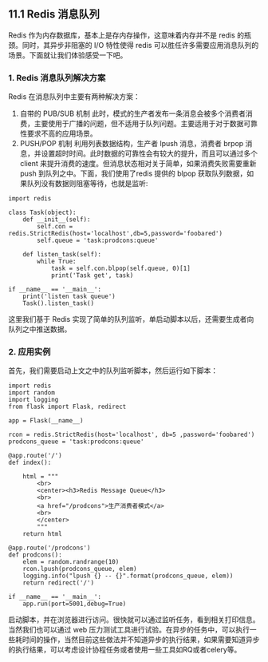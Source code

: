 ## 11.1 Redis 消息队列

Redis 作为内存数据库，基本上是存内存操作，这意味着内存并不是 redis 的瓶颈。同时，其异步非阻塞的 I/O 特性使得 redis 可以胜任许多需要应用消息队列的场景。下面就让我们体验感受一下吧。

### 1. Redis 消息队列解决方案
Redis 在消息队列中主要有两种解决方案：
1. 自带的 PUB/SUB 机制
此时，模式的生产者发布一条消息会被多个消费者消费，主要使用于广播的问题，但不适用于队列问题。主要适用于对于数据可靠性要求不高的应用场景。
2. PUSH/POP 机制
利用列表数据结构，生产者 lpush 消息，消费者 brpop 消息，并设置超时时间。此时数据的可靠性会有较大的提升，而且可以通过多个 client 来提升消费的速度。但消息状态相对关于简单，如果消费失败需要重新 push 到队列之中。下面，我们使用了redis 提供的 blpop 获取队列数据，如果队列没有数据则阻塞等待，也就是监听:

```
import redis

class Task(object):
    def __init__(self):
        self.con = redis.StrictRedis(host='localhost',db=5,password='foobared')
        self.queue = 'task:prodcons:queue'
        
    def listen_task(self):
        while True:
            task = self.con.blpop(self.queue, 0)[1]
            print('Task get', task)

if __name__ == '__main__':
    print('listen task queue')
    Task().listen_task()
```

这里我们基于 Redis 实现了简单的队列监听，单启动脚本以后，还需要生成者向队列之中推送数据。

### 2. 应用实例
首先，我们需要启动上文之中的队列监听脚本，然后运行如下脚本：

```
import redis
import random
import logging
from flask import Flask, redirect

app = Flask(__name__)

rcon = redis.StrictRedis(host='localhost', db=5 ,password='foobared')
prodcons_queue = 'task:prodcons:queue'
 
@app.route('/')
def index():
 
    html = """
        <br>
        <center><h3>Redis Message Queue</h3>
        <br>
        <a href="/prodcons">生产消费者模式</a>
        <br>
        </center>
        """
    return html
 
@app.route('/prodcons')
def prodcons():
    elem = random.randrange(10)
    rcon.lpush(prodcons_queue, elem)
    logging.info("lpush {} -- {}".format(prodcons_queue, elem))
    return redirect('/')
 
if __name__ == '__main__':
    app.run(port=5001,debug=True)
```

启动脚本，并在浏览器进行访问。很快就可以通过监听任务，看到相关打印信息。当然我们也可以通过 web 压力测试工具进行试验。在异步的任务中，可以执行一些耗时间的操作，当然目前这些做法并不知道异步的执行结果，如果需要知道异步的执行结果，可以考虑设计协程任务或者使用一些工具如RQ或者celery等。

